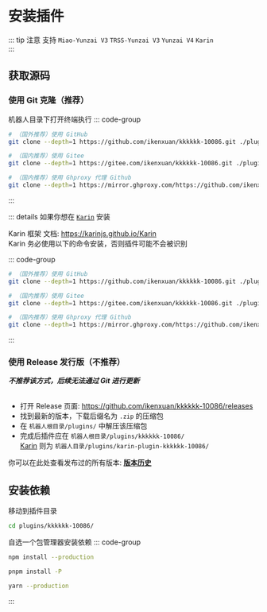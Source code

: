 
# 安装插件
::: tip 注意
支持 `Miao-Yunzai V3` `TRSS-Yunzai V3` `Yunzai V4` `Karin`<br>
:::
## 获取源码

### 使用 Git 克隆（推荐）

机器人目录下打开终端执行
::: code-group

```sh [GitHub]
# （国外推荐）使用 GitHub
git clone --depth=1 https://github.com/ikenxuan/kkkkkk-10086.git ./plugins/kkkkkk-10086/
```

```sh [Gitee]
# （国内推荐）使用 Gitee
git clone --depth=1 https://gitee.com/ikenxuan/kkkkkk-10086.git ./plugins/kkkkkk-10086/
```

```sh [Ghproxy]
# （国内推荐）使用 Ghproxy 代理 Github
git clone --depth=1 https://mirror.ghproxy.com/https://github.com/ikenxuan/kkkkkk-10086.git ./plugins/kkkkkk-10086/
```

:::

::: details 如果你想在 [`Karin`](https://github.com/KarinJS/Karin) 安装

Karin 框架 文档: https://karinjs.github.io/Karin<br>
Karin 务必使用以下的命令安装，否则插件可能不会被识别

::: code-group

```sh [GitHub]
# （国外推荐）使用 GitHub
git clone --depth=1 https://github.com/ikenxuan/kkkkkk-10086.git ./plugins/karin-plugin-kkkkkk-10086/
```

```sh [Gitee]
# （国内推荐）使用 Gitee
git clone --depth=1 https://gitee.com/ikenxuan/kkkkkk-10086.git ./plugins/karin-plugin-kkkkkk-10086/
```

```sh [Ghproxy]
# （国内推荐）使用 Ghproxy 代理 Github
git clone --depth=1 https://mirror.ghproxy.com/https://github.com/ikenxuan/kkkkkk-10086.git ./plugins/karin-plugin-kkkkkk-10086/
```
:::

### 使用 Release 发行版（不推荐）
**_不推荐该方式，后续无法通过 Git 进行更新_**<br><br>
- 打开 Release 页面: https://github.com/ikenxuan/kkkkkk-10086/releases
- 找到最新的版本，下载后缀名为 `.zip` 的压缩包
- 在 `机器人根目录/plugins/` 中解压该压缩包
- 完成后插件应在 `机器人根目录/plugins/kkkkkk-10086/`<br>[Karin](#获取源码) 则为 `机器人目录/plugins/karin-plugin-kkkkkk-10086/`


你可以在此处查看发布过的所有版本: [**版本历史**](../other/timeline.md)


## 安装依赖

移动到插件目录

```sh
cd plugins/kkkkkk-10086/
```

自选一个包管理器安装依赖
::: code-group

```sh [npm]
npm install --production
```

```sh [pnpm]
pnpm install -P
```

```sh [yarn]
yarn --production
```

:::
